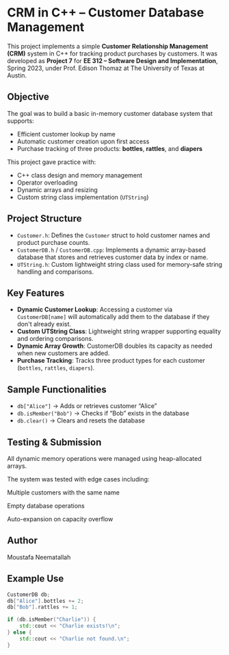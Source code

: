 # CRM in C++ – Customer Database Management

This project implements a simple **Customer Relationship Management (CRM)** system in C++ for tracking product purchases by customers. It was developed as **Project 7** for **EE 312 – Software Design and Implementation**, Spring 2023, under Prof. Edison Thomaz at The University of Texas at Austin.

## Objective

The goal was to build a basic in-memory customer database system that supports:
- Efficient customer lookup by name
- Automatic customer creation upon first access
- Purchase tracking of three products: **bottles**, **rattles**, and **diapers**

This project gave practice with:
- C++ class design and memory management
- Operator overloading
- Dynamic arrays and resizing
- Custom string class implementation (`UTString`)

## Project Structure

- `Customer.h`: Defines the `Customer` struct to hold customer names and product purchase counts.
- `CustomerDB.h` / `CustomerDB.cpp`: Implements a dynamic array-based database that stores and retrieves customer data by index or name.
- `UTString.h`: Custom lightweight string class used for memory-safe string handling and comparisons.

## Key Features

- **Dynamic Customer Lookup**: Accessing a customer via `CustomerDB[name]` will automatically add them to the database if they don't already exist.
- **Custom UTString Class**: Lightweight string wrapper supporting equality and ordering comparisons.
- **Dynamic Array Growth**: CustomerDB doubles its capacity as needed when new customers are added.
- **Purchase Tracking**: Tracks three product types for each customer (`bottles`, `rattles`, `diapers`).

## Sample Functionalities

- `db["Alice"]` → Adds or retrieves customer “Alice”
- `db.isMember("Bob")` → Checks if “Bob” exists in the database
- `db.clear()` → Clears and resets the database

## Testing & Submission
All dynamic memory operations were managed using heap-allocated arrays.

The system was tested with edge cases including:

Multiple customers with the same name

Empty database operations

Auto-expansion on capacity overflow

## Author
Moustafa Neematallah

## Example Use

```cpp
CustomerDB db;
db["Alice"].bottles += 2;
db["Bob"].rattles += 1;

if (db.isMember("Charlie")) {
    std::cout << "Charlie exists!\n";
} else {
    std::cout << "Charlie not found.\n";
}
